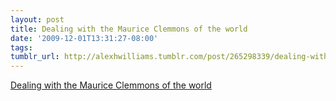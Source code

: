 ```yaml
---
layout: post
title: Dealing with the Maurice Clemmons of the world
date: '2009-12-01T13:31:27-08:00'
tags: 
tumblr_url: http://alexhwilliams.tumblr.com/post/265298339/dealing-with-the-maurice-clemmons-of-the-world
---
```

<a href="http://www.examiner.com/x-15870-Populist-Examiner~y2009m12d1-Dealing-with-the-Maurice-Clemmons-of-the-world">Dealing with the Maurice Clemmons of the world</a><br/>
